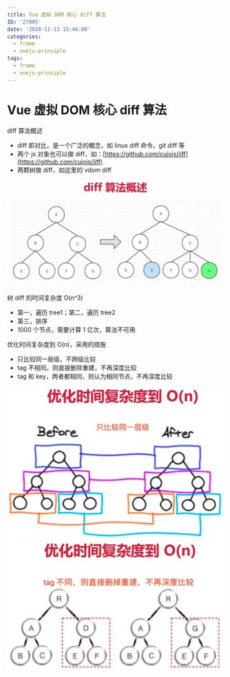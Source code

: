 ```yaml
---
title: Vue 虚拟 DOM 核心 diff 算法
ID: '27005'
date: '2020-11-13 15:46:00'
categories:
  - frame
  - vuejs-principle
tags:
  - frame
  - vuejs-principle
---
```


# Vue 虚拟 DOM 核心 diff 算法

diff 算法概述

- diff 即对比，是一个广泛的概念，如 linux diff 命令，git diff 等
- 两个 js 对象也可以做 diff，如：[https://github.com/cujojs/jiff](https://github.com/cujojs/jiff)
- 两颗树做 diff，如这里的 vdom diff

![](./images/938785213.png)

树 diff 的时间复杂度 O(n^3)

- 第一，遍历 tree1；第二，遍历 tree2
- 第三，排序
- 1000 个节点，需要计算 1 亿次，算法不可用

优化时间复杂度到 O(n)，采用的措施

- 只比较同一层级，不跨级比较
- tag 不相同，则直接删除重建，不再深度比较
- tag 和 key，两者都相同，则认为相同节点，不再深度比较

![](./images/1591454408.png)  
![](./images/3283063539.png)
 
 
 
 
 
 
 
 
 
 
 
 
 
 
 
 
 
 
 
 
 
 
 
